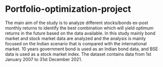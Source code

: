# Portfolio-optimization-project
The main aim of the study is to analyze different stocks/bonds ex-post monthly returns to identify the best combination which will yield optimum returns in the future based on the data available. In this study mainly bond market and stock market data are analyzed and the analysis is mainly focused on the Indian scenario that is compared with the international market. 10 years government bond is used as an Indian bond data, and BSE data is used as a stock market index. The dataset contains data from 1st January 2007 to 31st December 2021.

